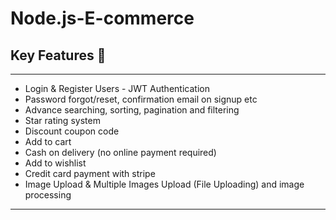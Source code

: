 <h1>Node.js-E-commerce</h1>

<h2> Key Features 📝</h2>
<hr>

<ul>
  <li>Login & Register Users - JWT Authentication</li>
  <li>Password forgot/reset, confirmation email on signup etc</li>
  <li>Advance searching, sorting, pagination and filtering</li>
  <li>Star rating system</li>
  <li>Discount coupon code</li>
  <li>Add to cart</li>
  <li>Cash on delivery (no online payment required)</li>
  <li>Add to wishlist</li>
  <li>Credit card payment with stripe</li>
  <li>Image Upload & Multiple Images Upload (File Uploading) and image processing</li>
  
</ul>

<hr>


